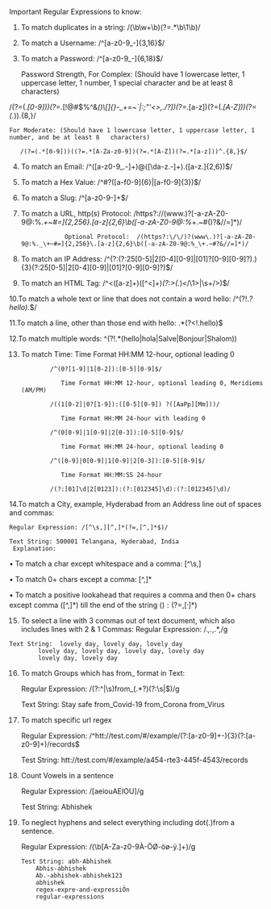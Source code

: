 Important Regular Expressions to know:

1. To match duplicates in a string: /(\b\w+\b)(?=.*\b\1\b)/

2. To match a Username:    /^[a-z0-9_-]{3,16}$/

3. To match a Password:    /^[a-z0-9_-]{6,18}$/

    Password Strength, For Complex: (Should have 1 lowercase letter, 1 uppercase letter, 1 number, 1 special character and be at least 8 characters)
    
/(?=(.*[0-9]))(?=.*[\!@#$%^&*()\\[\]{}\-_+=~`|:;"'<>,./?])(?=.*[a-z])(?=(.*[A-Z]))(?=(.*)).{8,}/ 

    For Moderate: (Should have 1 lowercase letter, 1 uppercase letter, 1 number, and be at least 8   characters)
    
       /(?=(.*[0-9]))((?=.*[A-Za-z0-9])(?=.*[A-Z])(?=.*[a-z]))^.{8,}$/

4. To match an Email:      /^([a-z0-9_\.-]+)@([\da-z\.-]+)\.([a-z\.]{2,6})$/

5. To match a Hex Value:   /^#?([a-f0-9]{6}|[a-f0-9]{3})$/

6. To match a Slug:        /^[a-z0-9-]+$/

7. To match a URL, http(s) Protocol: /https?:\/\/(www\.)?[-a-zA-Z0-9@:%._\+~#=]{2,256}\.[a-z]{2,6}\b([-a-zA-Z0-9@:%_\+.~#()?&//=]*)/ 

                   Optional Protocol:  /(https?:\/\/)?(www\.)?[-a-zA-Z0-9@:%._\+~#=]{2,256}\.[a-z]{2,6}\b([-a-zA-Z0-9@:%_\+.~#?&//=]*)/ 

8. To match an IP Address: /^(?:(?:25[0-5]|2[0-4][0-9]|[01]?[0-9][0-9]?)\.){3}(?:25[0-5]|2[0-4][0-9]|[01]?[0-9][0-9]?)$/

9. To match an HTML Tag:   /^<([a-z]+)([^<]+)*(?:>(.*)<\/\1>|\s+\/>)$/

10.To match a whole text or line that does not contain a word hello:   /^(?!.*?hello).*$/  

11.To match a line, other than those end with hello: .*(?<!\.hello)$ 

12.To match multiple words: ^(?!.*(hello|hola|Salve|Bonjour|Shalom))

13. To match Time: Time Format HH:MM 12-hour, optional leading 0

                /^(0?[1-9]|1[0-2]):[0-5][0-9]$/
		
                   Time Format HH:MM 12-hour, optional leading 0, Meridiems (AM/PM)
		   
                /((1[0-2]|0?[1-9]):([0-5][0-9]) ?([AaPp][Mm]))/
		
                   Time Format HH:MM 24-hour with leading 0
		   
                /^(0[0-9]|1[0-9]|2[0-3]):[0-5][0-9]$/
		
                   Time Format HH:MM 24-hour, optional leading 0
		   
                /^([0-9]|0[0-9]|1[0-9]|2[0-3]):[0-5][0-9]$/
		
                   Time Format HH:MM:SS 24-hour
		   
                /(?:[01]\d|2[0123]):(?:[012345]\d):(?:[012345]\d)/

14.To match a City, example, Hyderabad from an Address line out of spaces and commas:

	Regular Expression: /[^\s,][^,]*(?=,[^,]*$)/
	
	Text String: 500001 Telangana, Hyderabad, India		
     Explanation:
     
•	To match a char except whitespace and a comma: [^\s,]

•	To match 0+ chars except a comma: [^,]*

•	To match a positive lookahead that requires a comma and then 0+ chars except comma ([^,]*) till the end of the string ($) : (?=,[^,]*$)

15.  To select a line with 3 commas out of text document, which also includes lines with 2 & 1
Commas: 
    Regular Expression:  /.*,.*,.*,/g
	
    Text String:  lovely day, lovely day, lovely day
			lovely day, lovely day, lovely day, lovely day
			lovely day, lovely day

16. To match Groups which has from_ format in Text:

    Regular Expression: /(?:^|\s)from_(.*?)(?:\s|$)/g
	
    Text String:  Stay safe from_Covid-19  from_Corona  from_Virus

17. To match specific url regex

    Regular Expression:  /^htt:\/\/test\.com\/#\/example\/(?:[a-z0-9]+-){3}(?:[a-z0-9]+)\/records$

    Test String: htt://test.com/#/example/a454-rte3-445f-4543/records

18. Count Vowels in a sentence

    Regular Expression: /[aeiouAEIOU]/g

    Test String: Abhishek
    
19. To neglect hyphens and select everything including dot(.)from a sentence.

    Regular Expression: /(\b[A-Za-z0-9À-ÖØ-öø-ÿ.]+)/g
    
	    Test String: abh-Abhishek                
			Abhis-abhishek                
			Ab.-abhishek-abhishek123  
			abhishek                     
			regex-expre-and-expressiÖn          
			regular-expressions                   


